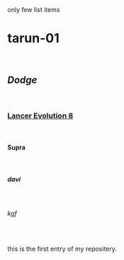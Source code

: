 <html> 
  <head> only few list items <br></head>
  <body>
<b><h1> tarun-01 </h1> </b> <br>
<i><h2> Dodge </h2> </i> <br>
<u><h3> Lancer Evolution 8 </h3> </u> <br>
<h4> Supra </h4> <br>
<h5> davi </h5> <br>
<h6>  kgf </h6> <br>
    <p>this is the first entry of my repositery.</p>
  </body>
</html>
